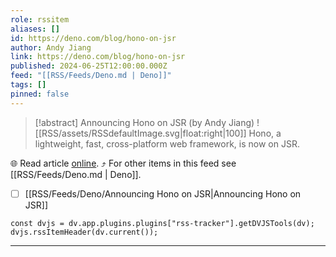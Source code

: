 ```yaml
---
role: rssitem
aliases: []
id: https://deno.com/blog/hono-on-jsr
author: Andy Jiang
link: https://deno.com/blog/hono-on-jsr
published: 2024-06-25T12:00:00.000Z
feed: "[[RSS/Feeds/Deno.md | Deno]]"
tags: []
pinned: false
---
```


> [!abstract] Announcing Hono on JSR (by Andy Jiang)
> ![[RSS/assets/RSSdefaultImage.svg|float:right|100]] Hono, a lightweight, fast, cross-platform web framework, is now on JSR.

🌐 Read article [online](https://deno.com/blog/hono-on-jsr). ⤴ For other items in this feed see [[RSS/Feeds/Deno.md | Deno]].

- [ ] [[RSS/Feeds/Deno/Announcing Hono on JSR|Announcing Hono on JSR]]

~~~dataviewjs
const dvjs = dv.app.plugins.plugins["rss-tracker"].getDVJSTools(dv);
dvjs.rssItemHeader(dv.current());
~~~

- - -


